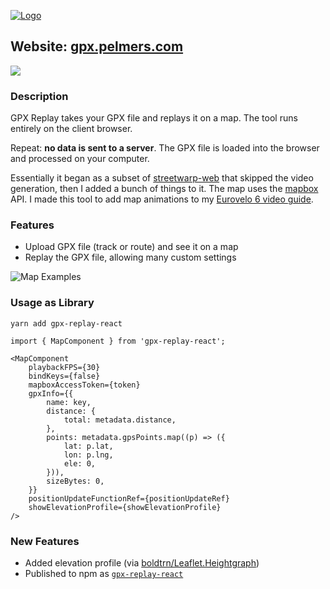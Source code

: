 [![Logo](static/logo.png)](https://gpx.pelmers.com/)

## Website: [gpx.pelmers.com](https://gpx.pelmers.com)

![](res/10s_demo.gif)

### Description

GPX Replay takes your GPX file and replays it on a map. The tool runs entirely
on the client browser.

Repeat: **no data is sent to a server**. The GPX file is loaded into the
browser and processed on your computer.

Essentially it began as a subset of
[streetwarp-web](https://github.com/pelmers/streetwarp-web) that skipped the
video generation, then I added a bunch of things to it. The map uses the
[mapbox](https://www.mapbox.com) API. I made this tool to add map animations
to my [Eurovelo 6 video guide](https://www.youtube.com/watch?v=g8bpJm3dWoo).

### Features

-   Upload GPX file (track or route) and see it on a map
-   Replay the GPX file, allowing many custom settings

![Map Examples](res/gpx_examples.jpg)

### Usage as Library

```
yarn add gpx-replay-react
```

```
import { MapComponent } from 'gpx-replay-react';

<MapComponent
    playbackFPS={30}
    bindKeys={false}
    mapboxAccessToken={token}
    gpxInfo={{
        name: key,
        distance: {
            total: metadata.distance,
        },
        points: metadata.gpsPoints.map((p) => ({
            lat: p.lat,
            lon: p.lng,
            ele: 0,
        })),
        sizeBytes: 0,
    }}
    positionUpdateFunctionRef={positionUpdateRef}
    showElevationProfile={showElevationProfile}
/>
```

### New Features

-   Added elevation profile (via [boldtrn/Leaflet.Heightgraph](https://github.com/boldtrn/Leaflet.Heightgraph))
-   Published to npm as [`gpx-replay-react`](https://www.npmjs.com/package/gpx-replay-react)

